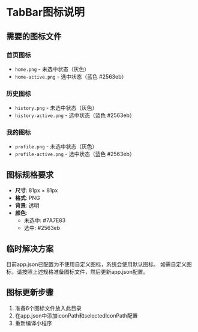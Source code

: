# TabBar图标说明

## 需要的图标文件

### 首页图标
- `home.png` - 未选中状态（灰色）
- `home-active.png` - 选中状态（蓝色 #2563eb）

### 历史图标  
- `history.png` - 未选中状态（灰色）
- `history-active.png` - 选中状态（蓝色 #2563eb）

### 我的图标
- `profile.png` - 未选中状态（灰色）
- `profile-active.png` - 选中状态（蓝色 #2563eb）

## 图标规格要求

- **尺寸**: 81px × 81px
- **格式**: PNG
- **背景**: 透明
- **颜色**: 
  - 未选中: #7A7E83
  - 选中: #2563eb

## 临时解决方案

目前app.json已配置为不使用自定义图标，系统会使用默认图标。
如需自定义图标，请按照上述规格准备图标文件，然后更新app.json配置。

## 图标更新步骤

1. 准备6个图标文件放入此目录
2. 在app.json中添加iconPath和selectedIconPath配置
3. 重新编译小程序 